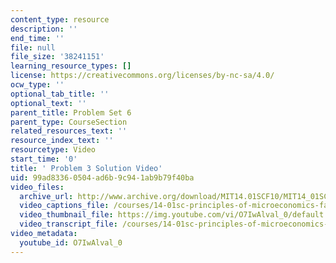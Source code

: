 ```yaml
---
content_type: resource
description: ''
end_time: ''
file: null
file_size: '38241151'
learning_resource_types: []
license: https://creativecommons.org/licenses/by-nc-sa/4.0/
ocw_type: ''
optional_tab_title: ''
optional_text: ''
parent_title: Problem Set 6
parent_type: CourseSection
related_resources_text: ''
resource_index_text: ''
resourcetype: Video
start_time: '0'
title: ' Problem 3 Solution Video'
uid: 99ad8336-0504-ad6b-9c94-1ab9b79f40ba
video_files:
  archive_url: http://www.archive.org/download/MIT14.01SCF10/MIT14_01SCF10_problem_6-3_300k.mp4
  video_captions_file: /courses/14-01sc-principles-of-microeconomics-fall-2011/27acf751c0d75d86bd049d499586cb64_O7IwAlval_0.vtt
  video_thumbnail_file: https://img.youtube.com/vi/O7IwAlval_0/default.jpg
  video_transcript_file: /courses/14-01sc-principles-of-microeconomics-fall-2011/1a4b35e213d91805b43200dee23b51f2_O7IwAlval_0.pdf
video_metadata:
  youtube_id: O7IwAlval_0
---
```

